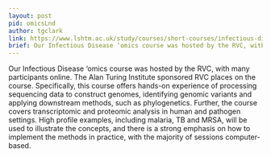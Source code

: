 ```yaml
---
layout: post
pid: omicsLnd
author: tgclark
link: https://www.lshtm.ac.uk/study/courses/short-courses/infectious-disease-omics
brief: Our Infectious Disease ‘omics course was hosted by the RVC, with many participants online. The Alan Turing Institute sponsored RVC places on the course. Specifically, this course offers hands-on experience of processing sequencing data to construct genomes, identifying genomic variants and applying downstream methods, such as phylogenetics.
---
```


Our Infectious Disease ‘omics course was hosted by the RVC, with many participants online. The Alan Turing Institute sponsored RVC places on the course. Specifically, this course offers hands-on experience of processing sequencing data to construct genomes, identifying genomic variants and applying downstream methods, such as phylogenetics. Further, the course covers transcriptomic and proteomic analysis in human and pathogen settings. High profile examples, including malaria, TB and MRSA, will be used to illustrate the concepts, and there is a strong emphasis on how to implement the methods in practice, with the majority of sessions computer-based.